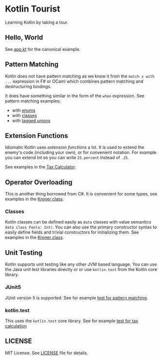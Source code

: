 # Kotlin Tourist
Learning Kotlin by taking a tour.

## Hello, World
See [app.kt](src/tourist/app.kt) for the canonical example.

## Pattern Matching
Kotlin does not have pattern matching as we know it from the `match x with ...` expression in F# or OCaml which combines pattern matching and destructuring bindings.

It does have something similar in the form of the `when` expression.
See pattern matching examples:
- with [enums](src/tourist/patternmatching/withenums/MatchOnEnums.kt)
- with [classes](src/tourist/patternmatching/withdataclasses/MatchOnDataClasses.kt)
- with [tagged unions](src/tourist/patternmatching/withtaggedunions/MatchOnTaggedUnions.kt) 

## Extension Functions
Idiomatic Kotlin uses _extension functions_ a lot. 
It is used to extend the enemy's code (including your own), or for convenient notation.
For example you can extend Int so you can write `25.percent` instead of `.25`.

See examples in the [Tax Calculator](src/tourist/taxcalculations/TaxCalculations.kt).

## Operator Overloading
This is another thing borrowed from C#. It is convenient for some types, see examples in the
[Kroner class](src/tourist/taxcalculations/Kroner.kt).

### Classes
Kotlin classes can be defined easily as `data` classes with value semantics `data class Foo(a: Int)`.
You can also use the primary constructor syntax to easily define fields and trivial constructors for initializing them.
See examples in the [Kroner class](src/tourist/taxcalculations/Kroner.kt).

## Unit Testing
Kotlin supports unit testing like any other JVM based language.
You can use the Java unit test libraries directly or or use `kotlin.test` from 
the Kotlin core library.

### JUnit5
JUnit version 5 is supported. See for example [test for pattern matching](src/tourist-test/patternmatching/withdataclasses/MatchOnDataClassesKtTest.kt).

### kotlin.test
This uses the `kotlin.test` core library.
See for example [test for tax calculation](src/tourist-test/taxcalculations/TaxCalculationsKtTest.kt)

## LICENSE
MIT License. See [LICENSE](LICENSE) file for details.